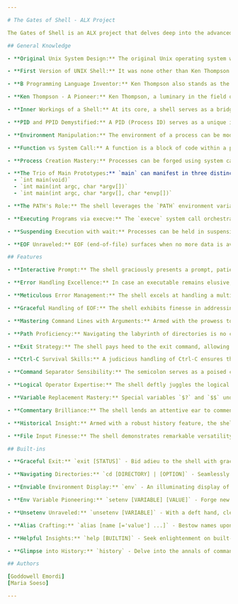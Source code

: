 ```yaml
---

# The Gates of Shell - ALX Project

The Gates of Shell is an ALX project that delves deep into the advanced concepts of shell programming. This includes a comprehensive understanding of processes, system calls, bit manipulation, file management, and robust error handling.

## General Knowledge

- **Original Unix System Design:** The original Unix operating system was meticulously designed and implemented by the legendary duo, Dennis Ritchie and Ken Thompson.

- **First Version of UNIX Shell:** It was none other than Ken Thompson himself who penned the inaugural version of the UNIX shell.

- **B Programming Language Inventor:** Ken Thompson also stands as the mastermind behind the creation of the B programming language, which paved the way for the C programming language we know today.

- **Ken Thompson - A Pioneer:** Ken Thompson, a luminary in the field of computer science, co-crafted the Unix operating system and played a pivotal role in shaping the course of computing history.

- **Inner Workings of a Shell:** At its core, a shell serves as a bridge between users and the operating system. It interprets user commands, communicating with the kernel to execute them.

- **PID and PPID Demystified:** A PID (Process ID) serves as a unique identifier for a process, while PPID (Parent Process ID) indicates the ID of the process that spawned it.

- **Environment Manipulation:** The environment of a process can be modified using environment variables, which wield significant influence over program behavior.

- **Function vs System Call:** A function is a block of code within a program designed to perform a specific task. In contrast, a system call is a request made by a program to the operating system for a specific service or operation.

- **Process Creation Mastery:** Processes can be forged using system calls like `fork` in C, spawning a child process as a replica of its parent.

- **The Trio of Main Prototypes:** `main` can manifest in three distinct prototypes, each serving unique purposes:
  - `int main(void)`
  - `int main(int argc, char *argv[])`
  - `int main(int argc, char *argv[], char *envp[])`

- **The PATH's Role:** The shell leverages the `PATH` environment variable to seek out executable programs, scouring directories in the order they're listed.

- **Executing Programs via execve:** The `execve` system call orchestrates the execution of another program, seamlessly supplanting the current process.

- **Suspending Execution with wait:** Processes can be held in suspension until one of their offspring completes its journey, thanks to the `wait` or `waitpid` system calls.

- **EOF Unraveled:** EOF (end-of-file) surfaces when no more data is available for reading from a file or input stream.

## Features

- **Interactive Prompt:** The shell graciously presents a prompt, patiently awaiting user commands. Every command line culminates in a new line.

- **Error Handling Excellence:** In case an executable remains elusive, the shell promptly emits an error message, restoring the prompt for further input.

- **Meticulous Error Management:** The shell excels at handling a multitude of errors, ensuring graceful navigation through potential pitfalls.

- **Graceful Handling of EOF:** The shell exhibits finesse in addressing the "end of file" scenario, triggered by Ctrl+D.

- **Mastering Command Lines with Arguments:** Armed with the prowess to deftly handle command lines adorned with arguments.

- **Path Proficiency:** Navigating the labyrinth of directories is no challenge for the shell, courtesy of adeptly managing the PATH environment variable.

- **Exit Strategy:** The shell pays heed to the exit command, allowing users to gracefully conclude their session with an optional status code.

- **Ctrl-C Survival Skills:** A judicious handling of Ctrl-C ensures that the shell remains resilient, refusing to yield to premature termination.

- **Command Separator Sensibility:** The semicolon serves as a poised conductor, orchestrating the sequential execution of commands.

- **Logical Operator Expertise:** The shell deftly juggles the logical operators `&&` and `||`, facilitating conditional execution of commands.

- **Variable Replacement Mastery:** Special variables `$?` and `$$` undergo seamless replacement, yielding their respective values.

- **Commentary Brilliance:** The shell lends an attentive ear to comments prefaced by the venerable `#`, filtering them out with finesse.

- **Historical Insight:** Armed with a robust history feature, the shell enables users to traverse through a timeline of past commands.

- **File Input Finesse:** The shell demonstrates remarkable versatility in processing commands from an input file, streamlining the execution process.

## Built-ins

- **Graceful Exit:** `exit [STATUS]` - Bid adieu to the shell with grace, optionally specifying an exit status.

- **Navigating Directories:** `cd [DIRECTORY] | [OPTION]` - Seamlessly traverse the directory landscape with ease.

- **Enviable Environment Display:** `env` - An illuminating display of environment variables, offering insights into the shell's inner workings.

- **Env Variable Pioneering:** `setenv [VARIABLE] [VALUE]` - Forge new environment variables or refine existing ones with aplomb.

- **Unsetenv Unraveled:** `unsetenv [VARIABLE]` - With a deft hand, clear the path for environment variables to pave their own way.

- **Alias Crafting:** `alias [name [='value'] ...]` - Bestow names upon commands, fashioning a bespoke lexicon for the shell.

- **Helpful Insights:** `help [BUILTIN]` - Seek enlightenment on built-in commands, illuminating their usage and functionality.

- **Glimpse into History:** `history` - Delve into the annals of command history, uncovering a tapestry of past interactions.

## Authors

[Goddowell Emordi]
[Maria Soeso]

---
```

